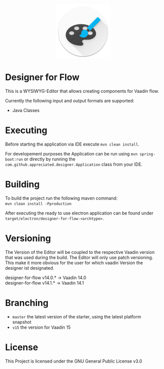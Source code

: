 <p align="center"><img src="https://raw.githubusercontent.com/appreciated/designer-for-flow/master/src/main/resources/META-INF/resources/img/logo-floating-low.png">
<br>
<h1>Designer for Flow</h1>
</p> 

This is a WYSIWYG-Editor that allows creating components for Vaadin flow.

Currently the following input and output formats are supported:
- Java Classes    

# Executing
Before starting the application via IDE execute `mvn clean install`.

For developement purposes the Application can be run using `mvn spring-boot:run` or directly by running the `com.github.appreciated.designer.Application` class from your IDE. 

# Building
To build the project run the following maven command:  
`mvn clean install -Pproduction` 

After executing the ready to use electron application can be found under `target/electron/designer-for-flow-<archtype>`.

# Versioning
The Version of the Editor will be coupled to the respective Vaadin version that was used during the build. The Editor will only use patch versioning. This make it more obvious for the user for which vaadin Version the designer ist designated. 

designer-for-flow v14.0.* -> Vaadin 14.0  
designer-for-flow v14.1.* -> Vaadin 14.1  

# Branching

* `master` the latest version of the starter, using the latest platform snapshot
* `v15` the version for Vaadin 15

# License

This Project is licensed under the GNU General Public License v3.0
